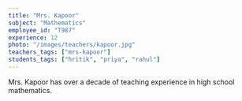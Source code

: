 ```yaml
---
title: "Mrs. Kapoor"
subject: "Mathematics"
employee_id: "T987"
experience: 12
photo: "/images/teachers/kapoor.jpg"
teachers_tags: ["mrs-kapoor"]
students_tags: ["hritik", "priya", "rahul"]
---
```


Mrs. Kapoor has over a decade of teaching experience in high school mathematics.